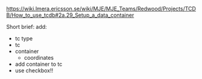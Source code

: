 https://wiki.lmera.ericsson.se/wiki/MJE/MJE_Teams/Redwood/Projects/TCDB/How_to_use_tcdb#2a.29_Setup_a_data_container

Short brief:
add:
- tc type
- tc
- container
	- coordinates
- add container to tc
- use checkbox!!